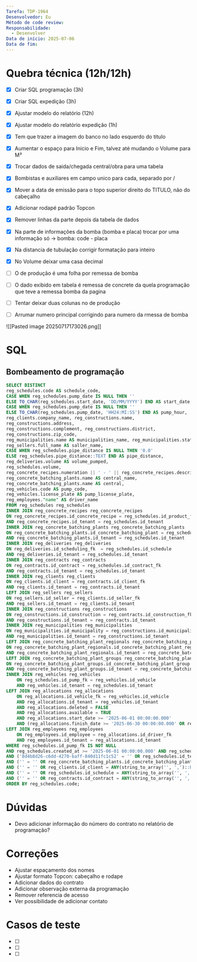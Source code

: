 ```yaml
---
Tarefa: TDP-1964
Desenvolvedor: Eu
Método de code review: 
Responsabilidade:
  - Desenvolver
Data de início: 2025-07-06
Data de fim:
---
```

# Quebra técnica (12h/12h)

- [x] Criar SQL programação (3h)
- [x] Criar SQL expedição (3h)
- [x] Ajustar modelo do relatório (12h)
- [x] Ajustar modelo do relatório expedição (1h)

- [x] Tem que trazer a imagem do banco no lado esquerdo do titulo
- [x] Aumentar o espaço para Inicio e Fim, talvez até mudando o Volume para M³
- [x] Trocar dados de saida/chegada central/obra para uma tabela
- [x] Bombistas e auxiliares em campo unico para cada, separado por /
- [x] Mover a data de emissão para o topo superior direito do TITULO, não do cabeçalho
- [x] Adicionar rodapé padrão Topcon
- [x] Remover linhas da parte depois da tabela de dados
- [x] Na parte de informações da bomba (bomba e placa) trocar por uma informação só -> bomba: code - placa
- [x] Na distancia de tubulação corrigir formatação para inteiro
- [x] No Volume deixar uma casa decimal
- [ ] O de produção é uma folha por remessa de bomba
- [ ] O dado exibido em tabela é remessa de concrete da quela programação que teve a remessa bomba da pagina
- [ ] Tentar deixar duas colunas no de produção
- [ ] Arrumar numero principal corrigindo para numero da rmessa de bomba


![[Pasted image 20250717173026.png]]

# SQL

## Bombeamento de programação

```sql
SELECT DISTINCT 
reg_schedules.code AS schedule_code,
CASE WHEN reg_schedules.pump_date IS NULL THEN ''
ELSE TO_CHAR(reg_schedules.start_date, 'DD/MM/YYYY') END AS start_date,
CASE WHEN reg_schedules.pump_date IS NULL THEN ''
ELSE TO_CHAR(reg_schedules.pump_date, 'HH24:MI:SS') END AS pump_hour,
reg_clients.company_name, reg_constructions.name,
reg_constructions.address,
reg_constructions.complement, reg_constructions.district,
reg_constructions.zip_code,
reg_municipalities.name AS municipalities_name, reg_municipalities.state AS municipalities_state,
reg_sellers.full_name AS saller_name,
CASE WHEN reg_schedules.pipe_distance IS NULL THEN '0.0'
ELSE reg_schedules.pipe_distance::TEXT END AS pipe_distance,
reg_deliveries.volume AS volume_pumped,
reg_schedules.volume,
reg_concrete_recipes.numeration || ' - ' || reg_concrete_recipes.description AS product,
reg_concrete_batching_plants.name AS central_name,
reg_concrete_batching_plants.name AS central,
reg_vehicles.code AS pump_code,
reg_vehicles.license_plate AS pump_license_plate,
reg_employees."name" AS driver_name
FROM reg_schedules reg_schedules 
INNER JOIN reg_concrete_recipes reg_concrete_recipes
ON reg_concrete_recipes.id_concrete_recipe = reg_schedules.id_product_fk
AND reg_concrete_recipes.id_tenant = reg_schedules.id_tenant
INNER JOIN reg_concrete_batching_plants reg_concrete_batching_plants
ON reg_concrete_batching_plants.id_concrete_batching_plant = reg_schedules.id_concrete_batching_plant_fk
AND reg_concrete_batching_plants.id_tenant = reg_schedules.id_tenant
INNER JOIN reg_deliveries reg_deliveries
ON reg_deliveries.id_scheduling_fk  = reg_schedules.id_schedule 
AND reg_deliveries.id_tenant = reg_schedules.id_tenant
INNER JOIN reg_contracts reg_contracts
ON reg_contracts.id_contract = reg_schedules.id_contract_fk
AND reg_contracts.id_tenant = reg_schedules.id_tenant
INNER JOIN reg_clients reg_clients
ON reg_clients.id_client = reg_contracts.id_client_fk
AND reg_clients.id_tenant = reg_contracts.id_tenant
LEFT JOIN reg_sellers reg_sellers
ON reg_sellers.id_seller = reg_clients.id_seller_fk
AND reg_sellers.id_tenant = reg_clients.id_tenant
INNER JOIN reg_constructions reg_constructions
ON reg_constructions.id_construction = reg_contracts.id_construction_fk
AND reg_constructions.id_tenant = reg_contracts.id_tenant
INNER JOIN reg_municipalities reg_municipalities
ON reg_municipalities.id_municipality = reg_constructions.id_municipality_fk 
AND reg_municipalities.id_tenant = reg_constructions.id_tenant
LEFT JOIN reg_concrete_batching_plant_regionals reg_concrete_batching_plant_regionals
ON reg_concrete_batching_plant_regionals.id_concrete_batching_plant_regional = reg_concrete_batching_plants.id_concrete_batching_plant_regional_fk
AND reg_concrete_batching_plant_regionals.id_tenant = reg_concrete_batching_plants.id_tenant
LEFT JOIN reg_concrete_batching_plant_groups reg_concrete_batching_plant_groups
ON reg_concrete_batching_plant_groups.id_concrete_batching_plant_group = reg_concrete_batching_plant_regionals.id_concrete_batching_plant_group_fk
AND reg_concrete_batching_plant_groups.id_tenant = reg_concrete_batching_plant_regionals.id_tenant
INNER JOIN reg_vehicles reg_vehicles 
	ON reg_schedules.id_pump_fk = reg_vehicles.id_vehicle
	AND reg_vehicles.id_tenant = reg_schedules.id_tenant
LEFT JOIN reg_allocations reg_allocations
	ON reg_allocations.id_vehicle_fk = reg_vehicles.id_vehicle
	AND reg_allocations.id_tenant = reg_vehicles.id_tenant
	AND reg_allocations.deleted = FALSE
	AND reg_allocations.available = TRUE
	AND reg_allocations.start_date >= '2025-06-01 00:00:00.000'
	AND (reg_allocations.finish_date >= '2025-06-30 00:00:00.000' OR reg_allocations.finish_date IS NULL)
LEFT JOIN reg_employees reg_employees
	ON reg_employees.id_employee = reg_allocations.id_driver_fk
	AND reg_employees.id_tenant = reg_allocations.id_tenant
WHERE reg_schedules.id_pump_fk IS NOT NULL
AND reg_schedules.created_at >= '2025-06-01 00:00:00.000' AND reg_schedules.created_at <= '2025-06-30 00:00:00.000'  
AND ('8d4b8d26-c6dd-4270-baff-840d11fc1c52' = '' OR reg_schedules.id_tenant = CAST('8d4b8d26-c6dd-4270-baff-840d11fc1c52' AS UUID)) 
AND ('' = '' OR reg_concrete_batching_plants.id_concrete_batching_plant = ANY(string_to_array('', ',')::UUID[])) 
AND ('' = '' OR reg_clients.id_client = ANY(string_to_array('', ',')::UUID[]))  
AND ('' = '' OR reg_schedules.id_schedule = ANY(string_to_array('', ',')::UUID[]))  
AND ('' = '' OR reg_contracts.id_contract = ANY(string_to_array('', ',')::UUID[]))
ORDER BY reg_schedules.code;
```

# Dúvidas
- Devo adicionar informação do número do contrato no relatório de programação?

# Correções

- Ajustar espaçamento dos nomes  
- Ajustar formato Topcon: cabeçalho e rodape  
- Adicionar dados do contrato  
- Adicionar observação externa da programação  
- Remover referencia de acesso  
- Ver possibilidade de adicionar contato

# Casos de teste

- [ ] 
- [ ] 
- [ ] 



